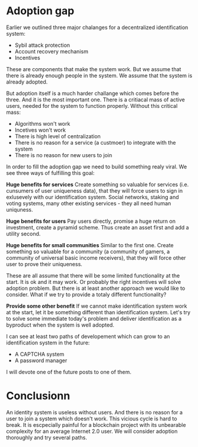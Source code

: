 
# Adoption gap

Earlier we outlined three major chalanges for a decentralized identification system:
- Sybil attack protection
- Account recovery mechanism
- Incentives

These are components that make the system work. But we assume that there is already enough people in the system. We assume that the system is already adopted. 

But adoption itself is a much harder challange which comes before the three. And it is the most important one. There is a critiacal mass of active users, needed for the system to function properly. Without this critical mass: 
- Algorithms won't work 
- Incetives won't work
- There is high level of centralization 
- There is no reason for a service (a custmoer) to integrate with the system
- There is no reason for new users to join

In order to fill the adoption gap we need to build something realy viral. We see three ways of fulfilling this goal:

__Huge benefits for services__
Create something so valuable for services (i.e. cunsumers of user uniqueness data), that they will force users to sign in exlusevely with our identification system. Social networks, staking and voting systems, many other existing services - they all need human uniquness. 

__Huge benefits for users__
Pay users directly, promise a huge return on investment, create a pyramid scheme. Thus create an asset first and add a utility second.

__Huge benefits for small communities__
Similar to the first one. Create something so valuable for a community (a community of gamers, a community of universal basic income receivers), that they will force other user to prove their uniqueness. 

These are all assume that there will be some limited functionality at the start. It is ok and it may work. Or probably the right incentives will solve adoption problem. But there is at least another approach we would like to consider. What if we try to provide a totaly different functionality? 

__Provide some other benefit__
If we cannot make identification system work at the start, let it be something different than identification system. Let's try to solve some immediate today's problem and deliver identification as a byproduct when the system is well adopted. 

I can see at least two paths of developement which can grow to an identification system in the future:
- A CAPTCHA system
- A password manager

I will devote one of the future posts to one of them. 

# Conclusionn
An identity system is useless without users. And there is no reason for a user to join a system which doesn't work. This vicious cycle is hard to break. It is escpecially painful for a blockchain project with its unbearable complexity for an average Internet 2.0 user. We will consider adoption thoroughly and try several paths.